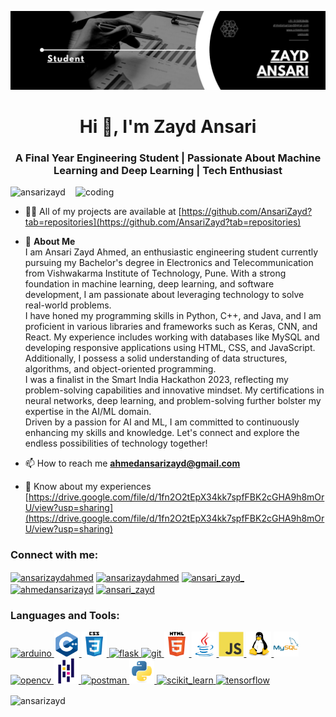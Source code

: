 ![logo](https://github.com/AnsariZayd/AnsariZayd/blob/main/Black%20%26%20White%20Modern%20Minimalist%20Data%20Analyst%20LinkedIn%20Banner.jpg)
<h1 align="center">Hi 👋, I'm Zayd Ansari</h1>
<h3 align="center">A Final Year Engineering Student | Passionate About Machine Learning and Deep Learning | Tech Enthusiast</h3>
<img align="right" alt = "coding" width="400" src="https://gifdb.com/images/high/animated-man-computer-coding-nae6mec378lsg1i3.gif">
<p align="left"> <img src="https://komarev.com/ghpvc/?username=ansarizayd&label=Profile%20views&color=0e75b6&style=flat" alt="ansarizayd" /> </p>

- 👨‍💻 All of my projects are available at [https://github.com/AnsariZayd?tab=repositories](https://github.com/AnsariZayd?tab=repositories)

- 💬 **About Me** <br>I am Ansari Zayd Ahmed, an enthusiastic engineering student currently pursuing my Bachelor's degree in Electronics and Telecommunication from Vishwakarma Institute of Technology, Pune. With a strong foundation in machine learning, deep learning, and software development, I am passionate about leveraging technology to solve real-world problems. <br>I have honed my programming skills in Python, C++, and Java, and I am proficient in various libraries and frameworks such as Keras, CNN, and React. My experience includes working with databases like MySQL and developing responsive applications using HTML, CSS, and JavaScript. Additionally, I possess a solid understanding of data structures, algorithms, and object-oriented programming. <br>I was a finalist in the Smart India Hackathon 2023, reflecting my problem-solving capabilities and innovative mindset. My certifications in neural networks, deep learning, and problem-solving further bolster my expertise in the AI/ML domain. <br>Driven by a passion for AI and ML, I am committed to continuously enhancing my skills and knowledge. Let's connect and explore the endless possibilities of technology together!

- 📫 How to reach me **ahmedansarizayd@gmail.com**

- 📄 Know about my experiences [https://drive.google.com/file/d/1fn2O2tEpX34kk7spfFBK2cGHA9h8mOrU/view?usp=sharing](https://drive.google.com/file/d/1fn2O2tEpX34kk7spfFBK2cGHA9h8mOrU/view?usp=sharing)

<h3 align="left">Connect with me:</h3>
<p align="left">
<a href="[https://linkedin.com/in/ansarizaydahmed](https://www.linkedin.com/in/ansari-zayd-ahmed-a39a59230/)" target="blank"><img align="center" src="https://raw.githubusercontent.com/rahuldkjain/github-profile-readme-generator/master/src/images/icons/Social/linked-in-alt.svg" alt="ansarizaydahmed" height="30" width="40" /></a>
<a href="https://kaggle.com/ansarizaydahmed" target="blank"><img align="center" src="https://raw.githubusercontent.com/rahuldkjain/github-profile-readme-generator/master/src/images/icons/Social/kaggle.svg" alt="ansarizaydahmed" height="30" width="40" /></a>
<a href="https://instagram.com/ansari_zayd_" target="blank"><img align="center" src="https://raw.githubusercontent.com/rahuldkjain/github-profile-readme-generator/master/src/images/icons/Social/instagram.svg" alt="ansari_zayd_" height="30" width="40" /></a>
<a href="https://www.hackerrank.com/ahmedansarizayd" target="blank"><img align="center" src="https://raw.githubusercontent.com/rahuldkjain/github-profile-readme-generator/master/src/images/icons/Social/hackerrank.svg" alt="ahmedansarizayd" height="30" width="40" /></a>
<a href="https://www.leetcode.com/ansari_zayd" target="blank"><img align="center" src="https://raw.githubusercontent.com/rahuldkjain/github-profile-readme-generator/master/src/images/icons/Social/leet-code.svg" alt="ansari_zayd" height="30" width="40" /></a>
</p>

<h3 align="left">Languages and Tools:</h3>
<p align="left"> <a href="https://www.arduino.cc/" target="_blank" rel="noreferrer"> <img src="https://cdn.worldvectorlogo.com/logos/arduino-1.svg" alt="arduino" width="40" height="40"/> </a> <a href="https://www.w3schools.com/cpp/" target="_blank" rel="noreferrer"> <img src="https://raw.githubusercontent.com/devicons/devicon/master/icons/cplusplus/cplusplus-original.svg" alt="cplusplus" width="40" height="40"/> </a> <a href="https://www.w3schools.com/css/" target="_blank" rel="noreferrer"> <img src="https://raw.githubusercontent.com/devicons/devicon/master/icons/css3/css3-original-wordmark.svg" alt="css3" width="40" height="40"/> </a> <a href="https://flask.palletsprojects.com/" target="_blank" rel="noreferrer"> <img src="https://www.vectorlogo.zone/logos/pocoo_flask/pocoo_flask-icon.svg" alt="flask" width="40" height="40"/> </a> <a href="https://git-scm.com/" target="_blank" rel="noreferrer"> <img src="https://www.vectorlogo.zone/logos/git-scm/git-scm-icon.svg" alt="git" width="40" height="40"/> </a> <a href="https://www.w3.org/html/" target="_blank" rel="noreferrer"> <img src="https://raw.githubusercontent.com/devicons/devicon/master/icons/html5/html5-original-wordmark.svg" alt="html5" width="40" height="40"/> </a> <a href="https://www.java.com" target="_blank" rel="noreferrer"> <img src="https://raw.githubusercontent.com/devicons/devicon/master/icons/java/java-original.svg" alt="java" width="40" height="40"/> </a> <a href="https://developer.mozilla.org/en-US/docs/Web/JavaScript" target="_blank" rel="noreferrer"> <img src="https://raw.githubusercontent.com/devicons/devicon/master/icons/javascript/javascript-original.svg" alt="javascript" width="40" height="40"/> </a> <a href="https://www.linux.org/" target="_blank" rel="noreferrer"> <img src="https://raw.githubusercontent.com/devicons/devicon/master/icons/linux/linux-original.svg" alt="linux" width="40" height="40"/> </a> <a href="https://www.mysql.com/" target="_blank" rel="noreferrer"> <img src="https://raw.githubusercontent.com/devicons/devicon/master/icons/mysql/mysql-original-wordmark.svg" alt="mysql" width="40" height="40"/> </a> <a href="https://opencv.org/" target="_blank" rel="noreferrer"> <img src="https://www.vectorlogo.zone/logos/opencv/opencv-icon.svg" alt="opencv" width="40" height="40"/> </a> <a href="https://pandas.pydata.org/" target="_blank" rel="noreferrer"> <img src="https://raw.githubusercontent.com/devicons/devicon/2ae2a900d2f041da66e950e4d48052658d850630/icons/pandas/pandas-original.svg" alt="pandas" width="40" height="40"/> </a> <a href="https://postman.com" target="_blank" rel="noreferrer"> <img src="https://www.vectorlogo.zone/logos/getpostman/getpostman-icon.svg" alt="postman" width="40" height="40"/> </a> <a href="https://www.python.org" target="_blank" rel="noreferrer"> <img src="https://raw.githubusercontent.com/devicons/devicon/master/icons/python/python-original.svg" alt="python" width="40" height="40"/> </a> <a href="https://scikit-learn.org/" target="_blank" rel="noreferrer"> <img src="https://upload.wikimedia.org/wikipedia/commons/0/05/Scikit_learn_logo_small.svg" alt="scikit_learn" width="40" height="40"/> </a> <a href="https://www.tensorflow.org" target="_blank" rel="noreferrer"> <img src="https://www.vectorlogo.zone/logos/tensorflow/tensorflow-icon.svg" alt="tensorflow" width="40" height="40"/> </a> </p>

<p><img align="center" src="https://github-readme-stats.vercel.app/api/top-langs?username=ansarizayd&show_icons=true&locale=en&layout=compact" alt="ansarizayd" /></p>
